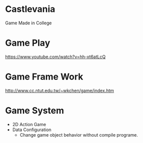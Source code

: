 # Castlevania
Game Made in College

# Game Play
https://www.youtube.com/watch?v=hh-xt6atLcQ

# Game Frame Work
http://www.cc.ntut.edu.tw/~wkchen/game/index.htm

# Game System
- 2D Action Game
- Data Configuration
  - Change game object behavior without compile programe.
